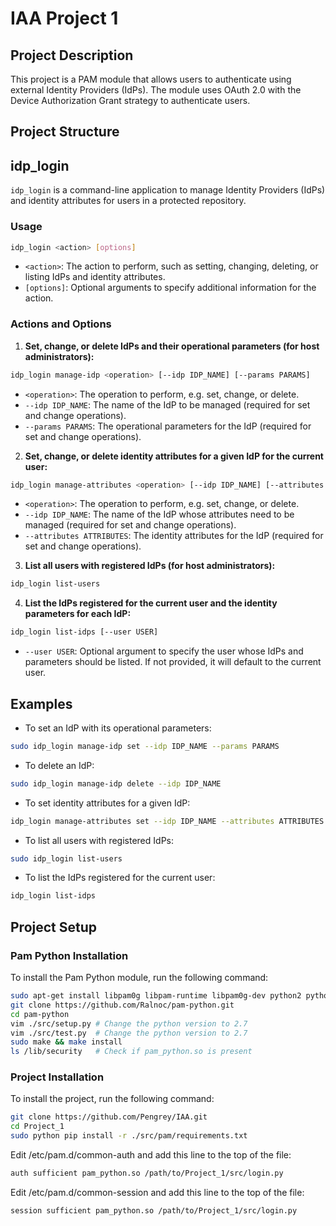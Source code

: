 # IAA Project 1

## Project Description
This project is a PAM module that allows users to authenticate using external Identity Providers (IdPs). The module uses OAuth 2.0 with the Device Authorization Grant strategy to authenticate users.

## Project Structure

## idp_login
`idp_login` is a command-line application to manage Identity Providers (IdPs) and identity attributes for users in a protected repository.

### Usage
```bash
idp_login <action> [options]
```
- `<action>`: The action to perform, such as setting, changing, deleting, or listing IdPs and identity attributes.
- `[options]`: Optional arguments to specify additional information for the action.

### Actions and Options

1. **Set, change, or delete IdPs and their operational parameters (for host administrators):**

```bash
idp_login manage-idp <operation> [--idp IDP_NAME] [--params PARAMS]
```

- `<operation>`: The operation to perform, e.g. set, change, or delete.
- `--idp IDP_NAME`: The name of the IdP to be managed (required for set and change operations).
- `--params PARAMS`: The operational parameters for the IdP (required for set and change operations).

2. **Set, change, or delete identity attributes for a given IdP for the current user:**

```bash
idp_login manage-attributes <operation> [--idp IDP_NAME] [--attributes ATTRIBUTES]
```

- `<operation>`: The operation to perform, e.g. set, change, or delete.
- `--idp IDP_NAME`: The name of the IdP whose attributes need to be managed (required for set and change operations).
- `--attributes ATTRIBUTES`: The identity attributes for the IdP (required for set and change operations).

3. **List all users with registered IdPs (for host administrators):**

```bash
idp_login list-users
```

4. **List the IdPs registered for the current user and the identity parameters for each IdP:**

```bash
idp_login list-idps [--user USER]
```

- `--user USER`: Optional argument to specify the user whose IdPs and parameters should be listed. If not provided, it will default to the current user.

## Examples

- To set an IdP with its operational parameters:

```bash
sudo idp_login manage-idp set --idp IDP_NAME --params PARAMS
```

- To delete an IdP:

```bash
sudo idp_login manage-idp delete --idp IDP_NAME
```

- To set identity attributes for a given IdP:

```bash
idp_login manage-attributes set --idp IDP_NAME --attributes ATTRIBUTES
```

- To list all users with registered IdPs:

```bash
sudo idp_login list-users
```

- To list the IdPs registered for the current user:

```bash
idp_login list-idps
```

## Project Setup
### Pam Python Installation
To install the Pam Python module, run the following command:
```bash
sudo apt-get install libpam0g libpam-runtime libpam0g-dev python2 python2-dev
git clone https://github.com/Ralnoc/pam-python.git
cd pam-python
vim ./src/setup.py # Change the python version to 2.7
vim ./src/test.py  # Change the python version to 2.7
sudo make && make install
ls /lib/security   # Check if pam_python.so is present
```

### Project Installation
To install the project, run the following command:
```bash
git clone https://github.com/Pengrey/IAA.git
cd Project_1
sudo python pip install -r ./src/pam/requirements.txt
```

Edit /etc/pam.d/common-auth and add this line to the top of the file:
```bash
auth sufficient pam_python.so /path/to/Project_1/src/login.py
```

Edit /etc/pam.d/common-session and add this line to the top of the file:
```bash
session	sufficient pam_python.so /path/to/Project_1/src/login.py
```